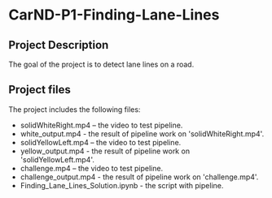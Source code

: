 # CarND-P1-Finding-Lane-Lines
## Project Description

The goal of the project is to detect lane lines on a road.

## Project files

The project includes the following files:
- solidWhiteRight.mp4 – the video to test pipeline.
- white_output.mp4 - the result of pipeline work on 'solidWhiteRight.mp4'.
- solidYellowLeft.mp4 – the video to test pipeline.
- yellow_output.mp4 - the result of pipeline work on 'solidYellowLeft.mp4'.
- challenge.mp4 – the video to test pipeline.
- challenge_output.mp4 - the result of pipeline work on 'challenge.mp4'.
- Finding_Lane_Lines_Solution.ipynb - the script with pipeline.
